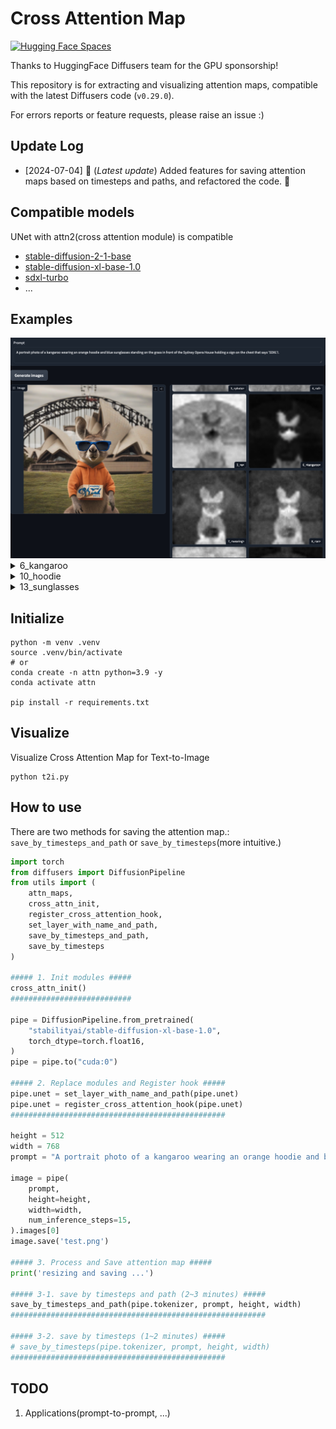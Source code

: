 # Cross Attention Map

[![Hugging Face Spaces](https://img.shields.io/badge/%F0%9F%A4%97%20Hugging%20Face-Spaces-blue)](https://huggingface.co/spaces/We-Want-GPU/diffusers-cross-attention-map-SDXL-t2i)

Thanks to HuggingFace Diffusers team for the GPU sponsorship!

This repository is for extracting and visualizing attention maps, compatible with the latest Diffusers code (`v0.29.0`).

For errors reports or feature requests, please raise an issue :)

## Update Log
- [2024-07-04] 🎉 (_Latest update_) Added features for saving attention maps based on timesteps and paths, and refactored the code. 🎉


## Compatible models
UNet with attn2(cross attention module) is compatible
- [stable-diffusion-2-1-base](https://huggingface.co/stabilityai/stable-diffusion-2-1-base)
- [stable-diffusion-xl-base-1.0](https://huggingface.co/stabilityai/stable-diffusion-xl-base-1.0)
- [sdxl-turbo](https://huggingface.co/stabilityai/sdxl-turbo)
- ...


## Examples

<!-- <img src="./assets/t2i.png" alt="attn_map">
<img src="./assets/attn_maps.png" alt="attn_map"> -->
<img src="./assets/hf_spaces.png" alt="hf_spaces">

<details>
<summary>6_kangaroo</summary>
<div markdown="1">

<img src="./assets/6_<kangaroo>.png" alt="6_kangaroo">

</div>
</details>


<details>
<summary>10_hoodie</summary>
<div markdown="1">

<img src="./assets/10_<hoodie>.png" alt="10_hoodie">

</div>
</details>


<details>
<summary>13_sunglasses</summary>
<div markdown="1">

<img src="./assets/13_<sunglasses>.png" alt="13_sunglasses">

</div>
</details>





## Initialize
```shell
python -m venv .venv
source .venv/bin/activate
# or
conda create -n attn python=3.9 -y
conda activate attn

pip install -r requirements.txt
```

## Visualize
Visualize Cross Attention Map for Text-to-Image
```shell
python t2i.py
```

## How to use
There are two methods for saving the attention map.: `save_by_timesteps_and_path` or `save_by_timesteps`(more intuitive.)
```python
import torch
from diffusers import DiffusionPipeline
from utils import (
    attn_maps,
    cross_attn_init,
    register_cross_attention_hook,
    set_layer_with_name_and_path,
    save_by_timesteps_and_path,
    save_by_timesteps
)

##### 1. Init modules #####
cross_attn_init()
###########################

pipe = DiffusionPipeline.from_pretrained(
    "stabilityai/stable-diffusion-xl-base-1.0",
    torch_dtype=torch.float16,
)
pipe = pipe.to("cuda:0")

##### 2. Replace modules and Register hook #####
pipe.unet = set_layer_with_name_and_path(pipe.unet)
pipe.unet = register_cross_attention_hook(pipe.unet)
################################################

height = 512
width = 768
prompt = "A portrait photo of a kangaroo wearing an orange hoodie and blue sunglasses standing on the grass in front of the Sydney Opera House holding a sign on the chest that says 'SDXL'!."

image = pipe(
    prompt,
    height=height,
    width=width,
    num_inference_steps=15,
).images[0]
image.save('test.png')

##### 3. Process and Save attention map #####
print('resizing and saving ...')

##### 3-1. save by timesteps and path (2~3 minutes) #####
save_by_timesteps_and_path(pipe.tokenizer, prompt, height, width)
#########################################################

##### 3-2. save by timesteps (1~2 minutes) #####
# save_by_timesteps(pipe.tokenizer, prompt, height, width)
################################################
```

## TODO
1. Applications(prompt-to-prompt, ...)
